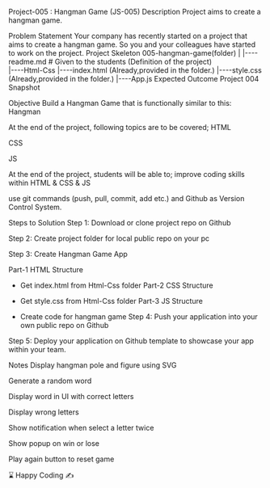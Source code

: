 Project-005 : Hangman Game (JS-005)
Description
Project aims to create a hangman game.

Problem Statement
Your company has recently started on a project that aims to create a hangman game. So you and your colleagues have started to work on the project.
Project Skeleton
005-hangman-game(folder)
|
|----readme.md         # Given to the students (Definition of the project)          
|----Html-Css
        |----index.html  (Already,provided in the folder.)
        |----style.css   (Already,provided in the folder.)
        |----App.js
Expected Outcome
Project 004 Snapshot

Objective
Build a Hangman Game that is functionally similar to this: Hangman

At the end of the project, following topics are to be covered;
HTML

CSS

JS

At the end of the project, students will be able to;
improve coding skills within HTML & CSS & JS

use git commands (push, pull, commit, add etc.) and Github as Version Control System.

Steps to Solution
Step 1: Download or clone project repo on Github

Step 2: Create project folder for local public repo on your pc

Step 3: Create Hangman Game App

Part-1 HTML Structure

- Get index.html from Html-Css folder
Part-2 CSS Structure

- Get style.css from Html-Css folder
Part-3 JS Structure

- Create code for hangman game
Step 4: Push your application into your own public repo on Github

Step 5: Deploy your application on Github template to showcase your app within your team.

Notes
Display hangman pole and figure using SVG

Generate a random word

Display word in UI with correct letters

Display wrong letters

Show notification when select a letter twice

Show popup on win or lose

Play again button to reset game

⌛ Happy Coding ✍